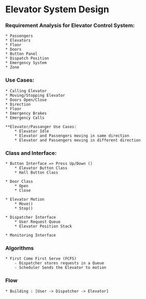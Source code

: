 # Elevator System Design 

### Requirement Analysis for Elevator Control System:
    * Passengers
    * Elevators
    * Floor
    * Doors
    * Button Panel
    * Dispatch Position
    * Emergency System
    * Zone

### Use Cases:
    * Calling Elevator
    * Moving/Stopping Elevator
    * Doors Open/Close
    * Direction 
    * Floor
    * Emergency Brakes 
    * Emergency Calls

    **Elevator/Passanger Use Cases: 
        * Elevator Idle 
        * Elevator and Passengers moving in same direction 
        * Elevator and Passengers moving in different direction 
        

### Class and Interface: 
    * Button Interface => Press Up/Down ()
        * Elevator Button Class 
        * Hall Button Class

    * Door Class 
        * Open
        * Close

    * Elevator Motion 
        * Move() 
        * Stop()
    
    * Dispatcher Interface
        * User Request Queue
        * Elevator Position Stack

    * Monitoring Interface


### Algorithms 
    * First Come First Serve (FCFS)
        - Dispatcher stores requests in a Queue
        - Scheduler Sends the Elevator to motion 

### Flow 
    * Building : [User -> Dispatcher -> Elevator]